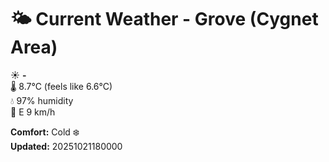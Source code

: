 # 🌤️ Current Weather - Grove (Cygnet Area)

☀️ **-**  
🌡️ 8.7°C (feels like 6.6°C)  
💧 97% humidity  
💨 E 9 km/h  

**Comfort:** Cold ❄️  
**Updated:** 20251021180000
